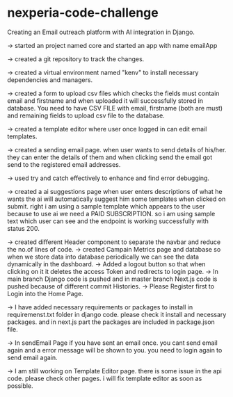 # nexperia-code-challenge
Creating an Email outreach platform with AI integration in Django. 

 -> started an project named core and started an app with name emailApp 
 
 -> created a git repository to track the changes. 
 
 -> created a virtual environment named "kenv" to install necessary dependencies and managers.
 
 -> created a form to upload csv files which checks the fields must contain email and firstname and when uploaded it will successfully stored in database. You need to have CSV FILE with email, firstname (both are must) and remaining fields to upload csv file to the database.
 
 -> created a template editor where user once logged in can edit email templates.
 
 -> created a sending email page. when user wants to send details of his/her. they can enter the details of them and when clicking send the email got send to the registered email addresses.
 
 -> used try and catch effectively to enhance and find error debugging.
 
 -> created a ai suggestions page when user enters descriptions of what he wants the ai will automatically suggest him some templates when clicked on submit. right i am using a sample template which appears to the user because to use ai we need a PAID SUBSCRIPTION. so i am using sample text which user can see and the endpoint is working successfully with status 200.
 
 -> created different Header component to separate the navbar and reduce the no.of lines of code.
 -> created Campain Metrics page and database so when we store data into database periodically we can see the data dynamically in the dashboard.
 -> Added a logout button so that when clicking on it it deletes the access Token and redirects to login page.
 -> In main branch Django code is pushed and in master branch Next.js code is pushed because of different commit Histories.
 -> Please Register first to Login into the Home Page.
 
 -> I have added necessary requirements or packages to install in requiremenst.txt folder in django code. please check it install and necessary packages. and in next.js part the packages are included in package.json file.
 
 -> In sendEmail Page if you have sent an email once. you cant send email again and a error message will be shown to you. you need to login again to send email again.
 
 -> I am still working on Template Editor page. there is some issue in the api code. please check other pages. i will fix template editor as soon as possible.
 
 
 
 
